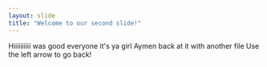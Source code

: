 ```yaml
---
layout: slide
title: "Welcome to our second slide!"
---
```

Hiiiiiiiiii was good everyone it's ya girl Aymen back at it with another file
Use the left arrow to go back!
